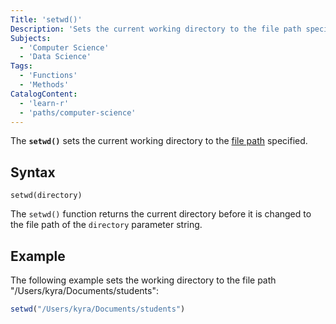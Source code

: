 ```yaml
---
Title: 'setwd()'
Description: 'Sets the current working directory to the file path specified.'
Subjects:
  - 'Computer Science'
  - 'Data Science'
Tags:
  - 'Functions'
  - 'Methods'
CatalogContent:
  - 'learn-r'
  - 'paths/computer-science'
---
```


The **`setwd()`** sets the current working directory to the [file path](https://www.codecademy.com/resources/docs/general/file-paths) specified.

## Syntax

```pseudo
setwd(directory)
```

The `setwd()` function returns the current directory before it is changed to the file path of the `directory` parameter string.

## Example

The following example sets the working directory to the file path "/Users/kyra/Documents/students":

```r
setwd("/Users/kyra/Documents/students")
```
